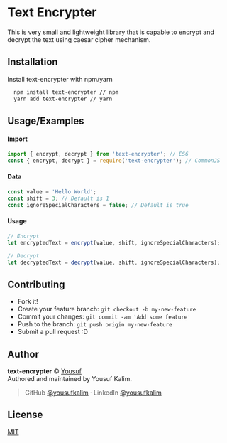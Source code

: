 # Text Encrypter

This is very small and lightweight library that is capable to encrypt and decrypt the text using caesar cipher mechanism.

## Installation

Install text-encrypter with npm/yarn

```bash
  npm install text-encrypter // npm
  yarn add text-encrypter // yarn
```

## Usage/Examples

#### Import

```javascript
import { encrypt, decrypt } from 'text-encrypter'; // ES6
const { encrypt, decrypt } = require('text-encrypter'); // CommonJS
```

#### Data

```javascript
const value = 'Hello World';
const shift = 3; // Default is 1
const ignoreSpecialCharacters = false; // Default is true
```

#### Usage

```javascript
// Encrypt
let encryptedText = encrypt(value, shift, ignoreSpecialCharacters);

// Decrypt
let decryptedText = decrypt(value, shift, ignoreSpecialCharacters);
```

## Contributing

- Fork it!
- Create your feature branch: `git checkout -b my-new-feature`
- Commit your changes: `git commit -am 'Add some feature'`
- Push to the branch: `git push origin my-new-feature`
- Submit a pull request :D

## Author

**text-encrypter** © [Yousuf](https://github.com/yousufkalim)  
Authored and maintained by Yousuf Kalim.

> GitHub [@yousufkalim](https://github.com/yousufkalim) · LinkedIn [@yousufkalim](https://www.linkedin.com/in/yousufkalim/)

## License

[MIT](https://choosealicense.com/licenses/mit/)
